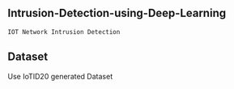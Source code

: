 ## Intrusion-Detection-using-Deep-Learning
    IOT Network Intrusion Detection 
## Dataset
  Use IoTID20 generated Dataset

 
